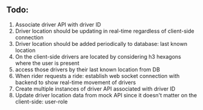 ## Todo:

1) Associate driver API with driver ID
2) Driver location should be updating in real-time regardless of client-side connection
3) Driver location should be added periodically to database: last known location
4) On the client-side drivers are located by considering h3 hexagons where the user is present
5) access those drivers by their last known location from DB
6) When rider requests a ride: establish web socket connection with backend to show real-time movement of drivers
7) Create multiple instances of driver API associated with driver ID
8) Update driver location data from mock API since it doesn't matter on the client-side: user-role
